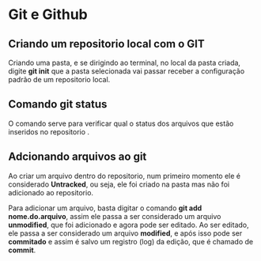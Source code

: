 # Git e Github

## Criando um repositorio local com o GIT
Criando uma pasta, e se dirigindo ao terminal, no local da pasta criada, digite **git init** que a pasta selecionada vai passar receber a configuração padrão de um repositorio local.

## Comando git status

O comando serve para verificar qual o status dos arquivos que estão inseridos no repositorio .

## Adcionando arquivos ao git

Ao criar um arquivo dentro do repositorio, num primeiro momento ele é considerado **Untracked**, ou seja, ele foi criado na pasta mas não foi adicionado ao repositorio.

Para adicionar um arquivo, basta digitar o comando **git add nome.do.arquivo**, assim ele passa a ser considerado um arquivo **unmodified**, que foi adicionado e agora pode ser editado. 
Ao ser editado, ele passa a ser considerado um arquivo **modified**, e após isso pode ser **commitado** e assim é salvo um registro (log) da edição, que é chamado de **commit**.